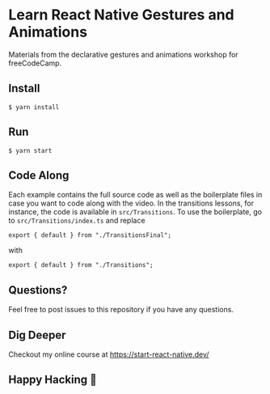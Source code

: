 # Learn React Native Gestures and Animations

Materials from the declarative gestures and animations workshop for freeCodeCamp.

## Install

```
$ yarn install
```

## Run

```
$ yarn start
```

## Code Along

Each example contains the full source code as well as the boilerplate files in case you want to code along with the video.
In the transitions lessons, for instance, the code is available in `src/Transitions`. To use the boilerplate, go to `src/Transitions/index.ts` and replace

```tsx
export { default } from "./TransitionsFinal";
```

with

```tsx
export { default } from "./Transitions";
```

## Questions?

Feel free to post issues to this repository if you have any questions.

## Dig Deeper

Checkout my online course at https://start-react-native.dev/

## Happy Hacking 🎉

